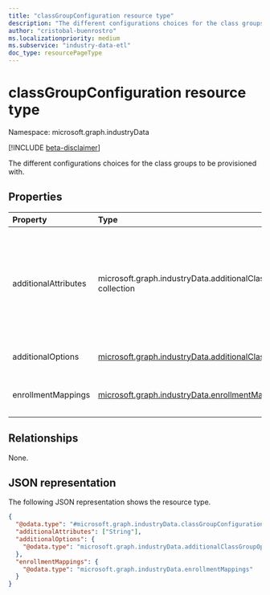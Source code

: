 ```yaml
---
title: "classGroupConfiguration resource type"
description: "The different configurations choices for the class groups to be provisioned with."
author: "cristobal-buenrostro"
ms.localizationpriority: medium
ms.subservice: "industry-data-etl"
doc_type: resourcePageType
---
```


# classGroupConfiguration resource type

Namespace: microsoft.graph.industryData

[!INCLUDE [beta-disclaimer](../../includes/beta-disclaimer.md)]

The different configurations choices for the class groups to be provisioned with.

## Properties

| Property             | Type                                                                                                                 | Description                                                                  |
| :------------------- | :------------------------------------------------------------------------------------------------------------------- | :--------------------------------------------------------------------------- |
| additionalAttributes | microsoft.graph.industryData.additionalClassGroupAttributes collection                                               | The different attributes to sync for the class groups. The possible values are: `courseTitle`, `courseCode`, `courseSubject`, `courseGradeLevel`, `courseExternalId`, `academicSessionTitle`, `academicSessionExternalId`, `classCode`, `unknownFutureValue`. |
| additionalOptions    | [microsoft.graph.industryData.additionalClassGroupOptions](../resources/industrydata-additionalclassgroupoptions.md) | The different options for the class groups to be provisioned with.            |
| enrollmentMappings   | [microsoft.graph.industryData.enrollmentMappings](../resources/industrydata-enrollmentmappings.md)                   | The different enrollmentMappings for the class groups to be provisioned with. |

## Relationships

None.

## JSON representation

The following JSON representation shows the resource type.

<!-- {
  "blockType": "resource",
  "@odata.type": "microsoft.graph.industryData.classGroupConfiguration"
}
-->

```json
{
  "@odata.type": "#microsoft.graph.industryData.classGroupConfiguration",
  "additionalAttributes": ["String"],
  "additionalOptions": {
    "@odata.type": "microsoft.graph.industryData.additionalClassGroupOptions"
  },
  "enrollmentMappings": {
    "@odata.type": "microsoft.graph.industryData.enrollmentMappings"
  }
}
```
